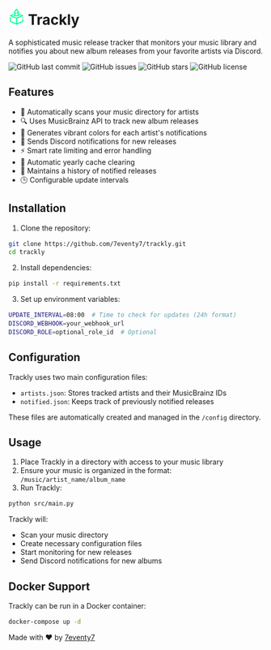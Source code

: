# <img src="icons/trackly.png" width="32"> Trackly

A sophisticated music release tracker that monitors your music library and notifies you about new album releases from your favorite artists via Discord.

![GitHub last commit](https://img.shields.io/github/last-commit/7eventy7/trackly)
![GitHub issues](https://img.shields.io/github/issues/7eventy7/trackly)
![GitHub stars](https://img.shields.io/github/stars/7eventy7/trackly)
![GitHub license](https://img.shields.io/github/license/7eventy7/trackly)

## Features

- 🎵 Automatically scans your music directory for artists
- 🔍 Uses MusicBrainz API to track new album releases
- 🎨 Generates vibrant colors for each artist's notifications
- 📢 Sends Discord notifications for new releases
- ⚡ Smart rate limiting and error handling
- 🔄 Automatic yearly cache clearing
- 📁 Maintains a history of notified releases
- 🕒 Configurable update intervals

## Installation

1. Clone the repository:
```bash
git clone https://github.com/7eventy7/trackly.git
cd trackly
```

2. Install dependencies:
```bash
pip install -r requirements.txt
```

3. Set up environment variables:
```bash
UPDATE_INTERVAL=08:00  # Time to check for updates (24h format)
DISCORD_WEBHOOK=your_webhook_url
DISCORD_ROLE=optional_role_id  # Optional
```

## Configuration

Trackly uses two main configuration files:

- `artists.json`: Stores tracked artists and their MusicBrainz IDs
- `notified.json`: Keeps track of previously notified releases

These files are automatically created and managed in the `/config` directory.

## Usage

1. Place Trackly in a directory with access to your music library
2. Ensure your music is organized in the format: `/music/artist_name/album_name`
3. Run Trackly:
```bash
python src/main.py
```

Trackly will:
- Scan your music directory
- Create necessary configuration files
- Start monitoring for new releases
- Send Discord notifications for new albums

## Docker Support

Trackly can be run in a Docker container:

```bash
docker-compose up -d
```

Made with ❤️ by [7eventy7](https://github.com/7eventy7)